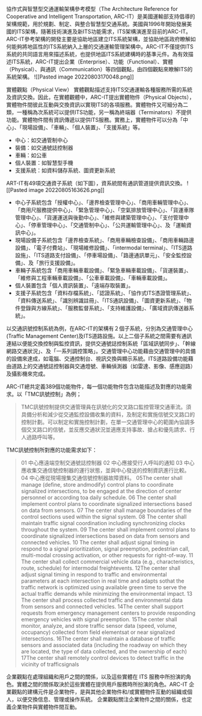 協作式與智慧型交通運輸架構參考模型（The Architecture Reference for Cooperative and Intelligent Transportation, ARC-IT）是美國運輸部支持倡導的架構規範，用於規劃、制定、與整合智慧型交通系統。美國與1996年開始發展美國的ITS架構，隨著技術演進及新ITS功能需求，ITS架構演進至目前的ARC-IT。ARC-IT參考架構的開發主要是協助地區建立ITS系統架構，並協助地區政府瞭解如何能夠將地區性的ITS系統納入上層的交通運輸管理架構中。ARC-IT不僅提供ITS系統的共同語言用來描述系統，也提供地區ITS系統建構時的基準元件。為有效描述ITS系統，ARC-IT提出企業（Enterprise）、功能（Functional）、實體（Physical）、與通訊（Communication）等四個觀點，由四個觀點來瞭解ITS的系統架構。
![[Pasted image 20220803170048.png]]


實體觀點（Physical View）
實體觀點描述支持ITS交通運輸各種服務所需的系統及資訊交換。因此，在實體觀體中，ARC-IT提出實體物件（Physical Objects），實體物件間彼此互動與交換資訊以實現ITS的各項服務。實體物件又可細分為二類，一種稱為次系統可以提供ITS功能，另一稱為終端器（Terminators）不提供功能。實體物件間有資訊傳遞以提供ITS服務。實務上，實體物件可以分為「中心」、「現場設備」、「車輛」、「個人裝置」、「支援系統」等。
* 中心：如交通管制中心
* 裝備：如交通號誌控制器
* 車輛：如公車
* 個人裝置：如智慧型手機
* 支援系統：如資料儲存系統、圖資更新系統

ART-IT有49項交通資子系統（如下圖），資系統間有通訊管道提供資訊交換。
![[Pasted image 20220805163626.png]]

* 中心子系統包含「授權中心」、「邊界檢查管理中心」、「商用車輛管理中心」、「商用尺服務提供中心」、「緊急管理中心」、「空氣排放管理中心」、「貨運車隊管理中心」、「貨運運送與後勤中心」、「維修與建築管理中心」、「支付管理中心」、「停車管理中心」、「交通管制中心」、「公共運輸管理中心」、及「運輸資訊中心」。
* 現場設備子系統包含「邊界檢查系統」、「商用車輛檢查設備」、「商用車輛路邊設備」、「電子付費站」、「現場維修設備」、「intermodal terminal」、「ITS道路設施」、「ITS道路支付設備」、「停車場設備」、「路邊通訊單元」、「安全監控設備」、及「旅行支援設備」。
* 車輛子系統包含「商用車輛車載設備」、「緊急車輛車載設備」、「貨運裝置」、「維修與工程車輛車載設備」、「公車車載設備」、「車輛車載設備」。
* 個人裝置包含「個人資訊裝置」、「遠端存取裝置」。
* 支援子系統包含「資料存檔系統」、「認證系統」、「協作式ITS憑證管理系統」、「資料傳送系統」、「識別辨識註冊」、「ITS通訊設備」、「圖資更新系統」、「物件登錄與方線系統」、「服務監督系統」、「支持維護設備」、「廣域資訊傳送器系統」。

以交通訊號控制系統為例，在ARC-IT的架構有２個子系統，分別為交通管理中心(Traffic Management Center)及ITS道路設施。以上二個子系統之間需要有通訊連結以便能交換控制與監控資訊，提供交通號誌控制系統「區域訊號同步」、「幹線網路交通狀況」、及「一系列調控策略」。交通管理中心功能藉由交通管理中的具備的設備來達成，如電腦、交通控制台、視訊交換與顯示系統。ITS道路設備功能藉由道路上的交通號誌控制器與交通燈號、車輛偵測器（如雷達、影像、感應迴路）及攝影機來完成。

ARC-IT總共定義389個功能物件，每一個功能物件包含功能描述及對應的功能需求。以「TMC訊號控制」為例；

>TMC訊號控制提供交通管理員在訊號化的交叉路口監控管理交通車流。須具備分析和減少從交通監控設備收集的資料，及制定和實施信號交叉路口的控制計劃。可以制定和實施控制計劃，在單一交通管理中心的範圍內協調多個交叉路口的信號，並反應交通狀況並適應支持事故、搶占和優先請求、行人過路呼叫等。

TMC訊號控制所對應的功能需求如下：

>01 中心應遠端空制交通號誌控制器
>02 中心應接受行人呼叫的通知
>03 中心應收集交通信號控制器的運行狀態，並與中心發送的控制資訊進行比較。
>04 中心應從現場搜集交通信號控制器故障資料。
>05The center shall manage (define, store andmodify) control plans to coordinate signalized intersections, to be engaged at the direction of center personnel or according toa daily schedule.
>06 The center shall implement control plans to coordinate signalized intersections based on data from sensors.
>07 The center shall manage boundaries of the control sections used within the signal system.
>08 The center shall maintain traffic signal coordination including synchronizing clocks throughout the system.
>09 The center shall implement control plans to coordinate signalized intersections based on data from sensors and connected vehicles.
>10 The center shall adjust signal timing in respond to a signal prioritization, signal preemption, pedestrian call, multi-modal crossing activation, or other requests for right-of-way.
>11 The center shall collect commercial vehicle data (e.g., characteristics, route, schedule) for intermodal freightevents.
>12The center shall adjust signal timing in respond to traffic and environmental parameters at each intersection in real time and adapts sothat the traffic network is optimized using available green time to serve the actual traffic demands while minimizing the environmental impact.
>13 The center shall process collected traffic and environmental data from sensors and connected vehicles.
>14The center shall support requests from emergency management centers to provide responding emergency vehicles with signal preemption. 
>15The center shall monitor, analyze, and store traffic sensor data (speed, volume, occupancy) collected from field elementsat or near signalized intersections.
>16The center shall maintain a database of traffic sensors and associated data (including the roadway on which they are located, the type of data collected, and the ownership of each)
>17The center shall remotely control devices to detect traffic in the vicinity of trafficsignals

企業觀點在處理組織和用戶之間的關係，以及這些實體在 ITS 服務中所扮演的角色。實體之間的關係取決於這些實體在提供用戶服務時所扮演的角色。ARC-IT 企業觀點的建構元件是企業物件，是與其他企業物件和/或實體物件互動的組織或個人，以便交換信息、管理或操作系統。
企業觀點關注企業物件之間的關係，也定義企業物件與實體物件間互動。